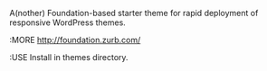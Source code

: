 <p font-family:'Courier';>A(nother) Foundation-based starter theme for rapid deployment of responsive WordPress themes.

:MORE
http://foundation.zurb.com/

:USE
Install in themes directory.</p>